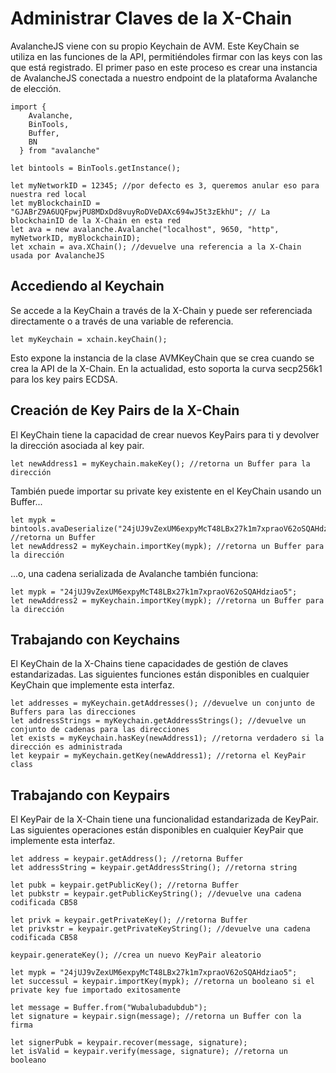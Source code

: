 # Administrar Claves de la X-Chain

AvalancheJS viene con su propio Keychain de AVM. Este KeyChain se utiliza en las funciones de la API, permitiéndoles firmar con las keys con las que está registrado. El primer paso en este proceso es crear una instancia de AvalancheJS conectada a nuestro endpoint de la plataforma Avalanche de elección.

```text
import {
    Avalanche,
    BinTools,
    Buffer,
    BN
  } from "avalanche" 

let bintools = BinTools.getInstance();

let myNetworkID = 12345; //por defecto es 3, queremos anular eso para nuestra red local
let myBlockchainID = "GJABrZ9A6UQFpwjPU8MDxDd8vuyRoDVeDAXc694wJ5t3zEkhU"; // La blockchainID de la X-Chain en esta red
let ava = new avalanche.Avalanche("localhost", 9650, "http", myNetworkID, myBlockchainID);
let xchain = ava.XChain(); //devuelve una referencia a la X-Chain usada por AvalancheJS
```

## Accediendo al Keychain <a id="accessing-the-keychain"></a>

Se accede a la KeyChain a través de la X-Chain y puede ser referenciada directamente o a través de una variable de referencia.

```text
let myKeychain = xchain.keyChain();
```

Esto expone la instancia de la clase AVMKeyChain que se crea cuando se crea la API de la X-Chain. En la actualidad, esto soporta la curva secp256k1 para los key pairs ECDSA.

## Creación de Key Pairs de la X-Chain <a id="creating-x-chain-key-pairs"></a>

El KeyChain tiene la capacidad de crear nuevos KeyPairs para ti y devolver la dirección asociada al key pair.

```text
let newAddress1 = myKeychain.makeKey(); //retorna un Buffer para la dirección
```

También puede importar su private key existente en el KeyChain usando un Buffer...

```text
let mypk = bintools.avaDeserialize("24jUJ9vZexUM6expyMcT48LBx27k1m7xpraoV62oSQAHdziao5"); //retorna un Buffer
let newAddress2 = myKeychain.importKey(mypk); //retorna un Buffer para la dirección
```

...o, una cadena serializada de Avalanche también funciona:

```text
let mypk = "24jUJ9vZexUM6expyMcT48LBx27k1m7xpraoV62oSQAHdziao5";
let newAddress2 = myKeychain.importKey(mypk); //retorna un Buffer para la dirección
```

## Trabajando con Keychains <a id="working-with-keychains"></a>

El KeyChain de la X-Chains tiene capacidades de gestión de claves estandarizadas. Las siguientes funciones están disponibles en cualquier KeyChain que implemente esta interfaz.

```text
let addresses = myKeychain.getAddresses(); //devuelve un conjunto de Buffers para las direcciones
let addressStrings = myKeychain.getAddressStrings(); //devuelve un conjunto de cadenas para las direcciones
let exists = myKeychain.hasKey(newAddress1); //retorna verdadero si la dirección es administrada
let keypair = myKeychain.getKey(newAddress1); //retorna el KeyPair class
```

## Trabajando con Keypairs <a id="working-with-keypairs"></a>

El KeyPair de la X-Chain tiene una funcionalidad estandarizada de KeyPair. Las siguientes operaciones están disponibles en cualquier KeyPair que implemente esta interfaz.

```text
let address = keypair.getAddress(); //retorna Buffer
let addressString = keypair.getAddressString(); //retorna string

let pubk = keypair.getPublicKey(); //retorna Buffer
let pubkstr = keypair.getPublicKeyString(); //devuelve una cadena codificada CB58

let privk = keypair.getPrivateKey(); //retorna Buffer
let privkstr = keypair.getPrivateKeyString(); //devuelve una cadena codificada CB58

keypair.generateKey(); //crea un nuevo KeyPair aleatorio

let mypk = "24jUJ9vZexUM6expyMcT48LBx27k1m7xpraoV62oSQAHdziao5";
let successul = keypair.importKey(mypk); //retorna un booleano si el private key fue importado exitosamente

let message = Buffer.from("Wubalubadubdub");
let signature = keypair.sign(message); //retorna un Buffer con la firma

let signerPubk = keypair.recover(message, signature);
let isValid = keypair.verify(message, signature); //retorna un booleano
```

